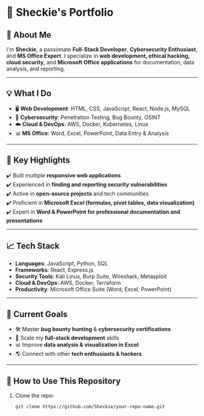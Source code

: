 # 🚀 Sheckie's Portfolio

## 🌟 About Me  
I'm **Sheckie**, a passionate **Full-Stack Developer**, **Cybersecurity Enthusiast**, and **MS Office Expert**. I specialize in **web development, ethical hacking, cloud security**, and **Microsoft Office applications** for documentation, data analysis, and reporting.

---

## 💡 What I Do  
- 🖥️ **Web Development**: HTML, CSS, JavaScript, React, Node.js, MySQL  
- 🔐 **Cybersecurity**: Penetration Testing, Bug Bounty, OSINT  
- ☁️ **Cloud & DevOps**: AWS, Docker, Kubernetes, Linux  
- 📊 **MS Office**: Word, Excel, PowerPoint, Data Entry & Analysis  

---

## 📌 Key Highlights  
✔️ Built multiple **responsive web applications**  
✔️ Experienced in **finding and reporting security vulnerabilities**  
✔️ Active in **open-source projects** and tech communities  
✔️ Proficient in **Microsoft Excel (formulas, pivot tables, data visualization)**  
✔️ Expert in **Word & PowerPoint for professional documentation and presentations**  

---

## 📈 Tech Stack  
- **Languages**: JavaScript, Python, SQL  
- **Frameworks**: React, Express.js  
- **Security Tools**: Kali Linux, Burp Suite, Wireshark, Metasploit  
- **Cloud & DevOps**: AWS, Docker, Terraform  
- **Productivity**: Microsoft Office Suite (Word, Excel, PowerPoint)  

---

## 🎯 Current Goals  
- 🛠 Master **bug bounty hunting** & **cybersecurity certifications**  
- 🚀 Scale my **full-stack development** skills  
- 📊 Improve **data analysis & visualization in Excel**  
- 🌎 Connect with other **tech enthusiasts & hackers**  

---

## 📂 How to Use This Repository  
1. Clone the repo:  
   ```sh
   git clone https://github.com/Sheckie/your-repo-name.git

